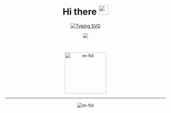 <h1 align="center">Hi there <img src = "https://raw.githubusercontent.com/MartinHeinz/MartinHeinz/master/wave.gif" width = 30px> </h1>
<p align="center">
  <a href="https://git.io/typing-svg"><img src="https://readme-typing-svg.demolab.com?font=Fira+Code&duration=4500&pause=1000&color=9A9A9A&center=true&vCenter=true&width=435&lines=Welcome+to+my+GitHub+profile!;Student+at+University+of+Macedonia;Majoring+in+Computer+Science" alt="Typing SVG" /></a>

<p align="center">
  <img align="center" src="https://github-readme-streak-stats.herokuapp.com/?user=m-fol&theme=architect&hide_border=true"/>
</p>
<br>


<p align="center">
  
  <img align="center" src="https://github-readme-stats.vercel.app/api/top-langs?username=m-fol&langs_count=10&show_icons=true&locale=en&layout=compact&theme=architect" alt="m-fol" height="130px"/>
</p>

---------
<p align="center">
  <img src="https://komarev.com/ghpvc/?username=marf-13&label=Profile%20views&color=CCCCCC&style=plastic" alt="m-fol" /> 
</p>

